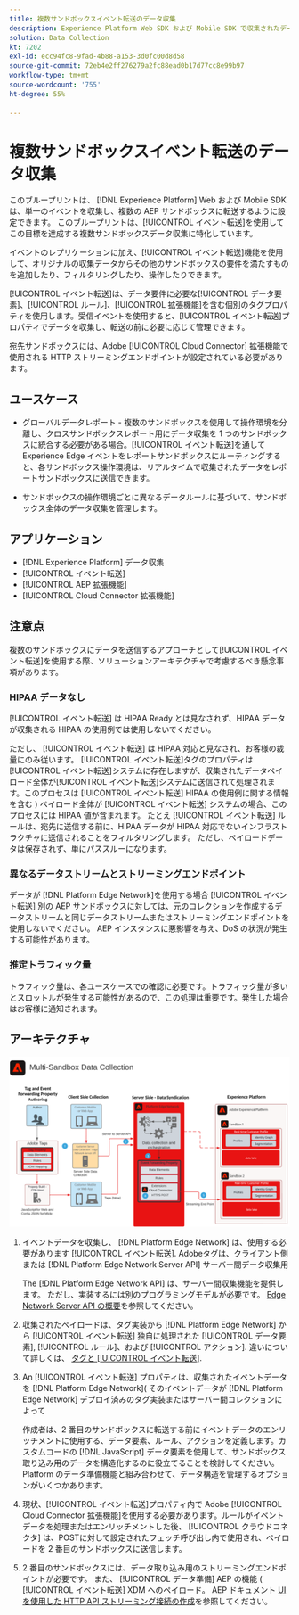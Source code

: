 ```yaml
---
title: 複数サンドボックスイベント転送のデータ収集
description: Experience Platform Web SDK および Mobile SDK で収集されたデータを、単一のイベントを収集して複数の Experience Platform サンドボックスに転送するように設定する方法について説明します。
solution: Data Collection
kt: 7202
exl-id: ecc94fc8-9fad-4b88-a153-3d0fc00d8d58
source-git-commit: 72eb4e2ff276279a2fc88ead0b17d77cc8e99b97
workflow-type: tm+mt
source-wordcount: '755'
ht-degree: 55%

---
```


# 複数サンドボックスイベント転送のデータ収集

このブループリントは、 [!DNL Experience Platform] Web および Mobile SDK は、単一のイベントを収集し、複数の AEP サンドボックスに転送するように設定できます。 このブループリントは、[!UICONTROL イベント転送]を使用してこの目標を達成する複数サンドボックスデータ収集に特化しています。

イベントのレプリケーションに加え、[!UICONTROL イベント転送]機能を使用して、オリジナルの収集データからその他のサンドボックスの要件を満たすものを追加したり、フィルタリングしたり、操作したりできます。

[!UICONTROL イベント転送]は、データ要件に必要な[!UICONTROL データ要素]、[!UICONTROL ルール]、[!UICONTROL 拡張機能]を含む個別のタグプロパティを使用します。受信イベントを使用すると、[!UICONTROL イベント転送]プロパティでデータを収集し、転送の前に必要に応じて管理できます。

宛先サンドボックスには、Adobe [!UICONTROL Cloud Connector] 拡張機能で使用される HTTP ストリーミングエンドポイントが設定されている必要があります。

## ユースケース

* グローバルデータレポート - 複数のサンドボックスを使用して操作環境を分離し、クロスサンドボックスレポート用にデータ収集を 1 つのサンドボックスに統合する必要がある場合。[!UICONTROL イベント転送]を通して Experience Edge イベントをレポートサンドボックスにルーティングすると、各サンドボックス操作環境は、リアルタイムで収集されたデータをレポートサンドボックスに送信できます。

* サンドボックスの操作環境ごとに異なるデータルールに基づいて、サンドボックス全体のデータ収集を管理します。

## アプリケーション

* [!DNL Experience Platform] データ収集
* [!UICONTROL イベント転送]
* [!UICONTROL AEP 拡張機能]
* [!UICONTROL Cloud Connector 拡張機能]

## 注意点

複数のサンドボックスにデータを送信するアプローチとして[!UICONTROL イベント転送]を使用する際、ソリューションアーキテクチャで考慮するべき懸念事項があります。

### HIPAA データなし

[!UICONTROL イベント転送] は HIPAA Ready とは見なされず、HIPAA データが収集される HIPAA の使用例では使用しないでください。

ただし、 [!UICONTROL イベント転送] は HIPAA 対応と見なされ、お客様の裁量にのみ従います。 [!UICONTROL イベント転送]タグのプロパティは[!UICONTROL イベント転送]システムに存在しますが、収集されたデータペイロード全体が[!UICONTROL イベント転送]システムに送信されて処理されます。このプロセスは [!UICONTROL イベント転送] HIPAA の使用例に関する情報を含む ) ペイロード全体が [!UICONTROL イベント転送] システムの場合、このプロセスには HIPAA 値が含まれます。 たとえ [!UICONTROL イベント転送] ルールは、宛先に送信する前に、HIPAA データが HIPAA 対応でないインフラストラクチャに送信されることをフィルタリングします。 ただし、ペイロードデータは保存されず、単にパススルーになります。

### 異なるデータストリームとストリーミングエンドポイント

データが [!DNL Platform Edge Network]を使用する場合 [!UICONTROL イベント転送] 別の AEP サンドボックスに対しては、元のコレクションを作成するデータストリームと同じデータストリームまたはストリーミングエンドポイントを使用しないでください。 AEP インスタンスに悪影響を与え、DoS の状況が発生する可能性があります。

### 推定トラフィック量

トラフィック量は、各ユースケースでの確認に必要です。トラフィック量が多いとスロットルが発生する可能性があるので、この処理は重要です。発生した場合はお客様に通知されます。

## アーキテクチャ

![複数サンドボックス[!UICONTROL イベント転送]](assets/multi-sandbox-data-collection.png)

1. イベントデータを収集し、 [!DNL Platform Edge Network] は、使用する必要があります [!UICONTROL イベント転送]. Adobeタグは、クライアント側または [!DNL Platform Edge Network Server API] サーバー間データ収集用

   The [!DNL Platform Edge Network API] は、サーバー間収集機能を提供します。 ただし、実装するには別のプログラミングモデルが必要です。 [Edge Network Server API の概要](https://experienceleague.adobe.com/docs/experience-platform/edge-network-server-api/overview.html?lang=ja)を参照してください。

1. 収集されたペイロードは、タグ実装から [!DNL Platform Edge Network] から [!UICONTROL イベント転送] 独自に処理された [!UICONTROL データ要素], [!UICONTROL ルール]、および [!UICONTROL アクション]. 違いについて詳しくは、 [タグと [!UICONTROL イベント転送]](https://experienceleague.adobe.com/docs/experience-platform/tags/event-forwarding/overview.html?lang=ja#differences-from-tags).

1. An [!UICONTROL イベント転送] プロパティは、収集されたイベントデータを [!DNL Platform Edge Network]( そのイベントデータが [!DNL Platform Edge Network] デプロイ済みのタグ実装またはサーバー間コレクションによって

   作成者は、2 番目のサンドボックスに転送する前にイベントデータのエンリッチメントに使用する、データ要素、ルール、アクションを定義します。カスタムコードの [!DNL JavaScript] データ要素を使用して、サンドボックス取り込み用のデータを構造化するのに役立てることを検討してください。Platform のデータ準備機能と組み合わせて、データ構造を管理するオプションがいくつかあります。

1. 現状、[!UICONTROL イベント転送]プロパティ内で Adobe [!UICONTROL Cloud Connector 拡張機能]を使用する必要があります。ルールがイベントデータを処理またはエンリッチメントした後、 [!UICONTROL クラウドコネクタ] は、POSTに対して設定されたフェッチ呼び出し内で使用され、ペイロードを 2 番目のサンドボックスに送信します。

1. 2 番目のサンドボックスには、データ取り込み用のストリーミングエンドポイントが必要です。 また、 [!UICONTROL データ準備] AEP の機能 ( [!UICONTROL イベント転送] XDM へのペイロード。 AEP ドキュメント [UI を使用した HTTP API ストリーミング接続の作成](https://experienceleague.adobe.com/docs/experience-platform/sources/ui-tutorials/create/streaming/http.html?lang=ja)を参照してください。
